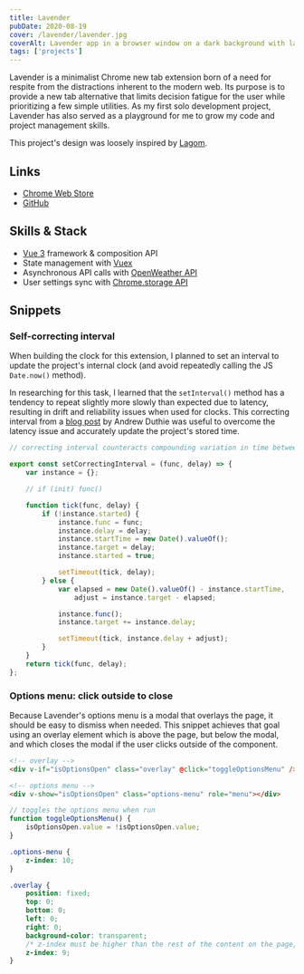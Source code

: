 ```yaml
---
title: Lavender
pubDate: 2020-08-19
cover: /lavender/lavender.jpg
coverAlt: Lavender app in a browser window on a dark background with lavender plants, moon and stars
tags: ['projects']
---
```


Lavender is a minimalist Chrome new tab extension born of a need for respite from the distractions inherent to the modern web. Its purpose is to provide a new tab alternative that limits decision fatigue for the user while prioritizing a few simple utilities. As my first solo development project, Lavender has also served as a playground for me to grow my code and project management skills.

This project's design was loosely inspired by [Lagom](http://lagom.io).

## Links

- [Chrome Web Store](https://chrome.google.com/webstore/detail/lavender-new-tab/ffobepdbanoiodmfimpmanafepclokbc)
- [GitHub](https://github.com/fvrests/lavender)

## Skills & Stack

- [Vue 3](https://vuejs.org) framework & composition API
- State management with [Vuex](https://vuex.vuejs.org)
- Asynchronous API calls with [OpenWeather API](https://openweathermap.org/)
- User settings sync with [Chrome.storage API](https://developer.chrome.com/docs/extensions/reference/storage/)

## Snippets

### Self-correcting interval

When building the clock for this extension, I planned to set an interval to update the project's internal clock (and avoid repeatedly calling the JS `Date.now()` method).

In researching for this task, I learned that the `setInterval()` method has a tendency to repeat slightly more slowly than expected due to latency, resulting in drift and reliability issues when used for clocks. This correcting interval from a [blog post](https://andrewduthie.com/2013/12/31/creating-a-self-correcting-alternative-to-javascripts-setinterval/) by Andrew Duthie was useful to overcome the latency issue and accurately update the project's stored time.

```js
// correcting interval counteracts compounding variation in time between ticks that would occur using setInterval

export const setCorrectingInterval = (func, delay) => {
	var instance = {};

	// if (init) func()

	function tick(func, delay) {
		if (!instance.started) {
			instance.func = func;
			instance.delay = delay;
			instance.startTime = new Date().valueOf();
			instance.target = delay;
			instance.started = true;

			setTimeout(tick, delay);
		} else {
			var elapsed = new Date().valueOf() - instance.startTime,
				adjust = instance.target - elapsed;

			instance.func();
			instance.target += instance.delay;

			setTimeout(tick, instance.delay + adjust);
		}
	}
	return tick(func, delay);
};
```

### Options menu: click outside to close

Because Lavender's options menu is a modal that overlays the page, it should be easy to dismiss when needed. This snippet achieves that goal using an overlay element which is above the page, but below the modal, and which closes the modal if the user clicks outside of the component.

```html
<!-- overlay -->
<div v-if="isOptionsOpen" class="overlay" @click="toggleOptionsMenu" />

<!-- options menu -->
<div v-show="isOptionsOpen" class="options-menu" role="menu"></div>
```

```js
// toggles the options menu when run
function toggleOptionsMenu() {
	isOptionsOpen.value = !isOptionsOpen.value;
}
```

```css
.options-menu {
	z-index: 10;
}

.overlay {
	position: fixed;
	top: 0;
	bottom: 0;
	left: 0;
	right: 0;
	background-color: transparent;
	/* z-index must be higher than the rest of the content on the page, so that clicking anywhere outside the modal will activate the function, and lower than the modal to prevent interference. I used 9, since my menu is at z=10 and the rest of my page content is at z=0 */
	z-index: 9;
}
```
